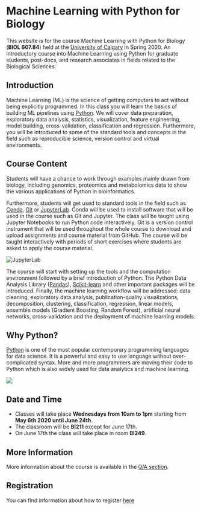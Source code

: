 # Machine Learning with Python for Biology

This website is for the course Machine Learning with Python for Biology (**BIOL 607.84**) held at the [University of Calgary](https://www.ucalgary.ca) in Spring 2020. An introductory course into Machine Learning using Python for graduate students, post-docs, and research associates in fields related to the Biological Sciences.

## Introduction
Machine Learning (ML) is the science of getting computers to act without being explicitly programmed. In this class you will learn the basics of building ML pipelines using [Python](https://www.python.org/). We will cover data preparation, exploratory data analysis, statistics, visualization, feature engineering, model building, cross-validation, classification and regression. Furthermore, you will be introduced to some of the standard tools and concepts in the field such as reproducible science, version control and virtual environments.

## Course Content
Students will have a chance to work through examples mainly drawn from biology, including genomics, proteomics and metabolomics data to show the various applications of Python in bioinformatics.
 
Furthermore, students will get used to standard tools in the field such as [Conda](https://docs.conda.io/en/latest/), [Git](https://git-scm.com/) or [JupyterLab](https://jupyterlab.readthedocs.io/en/stable/). Conda will be used to install software that will be used in the course such as Git and Jupyter. The class will be taught using Jupyter Notebooks to run Python code interactively. Git is a version control instrument that will be used throughout the whole course to download and upload assignments and course material from GitHub. The course will be taught interactively with periods of short exercises where students are asked to apply the course material.

![JupyterLab](https://jupyterlab.readthedocs.io/en/stable/_images/interface_jupyterlab.png)

The course will start with setting up the tools and the computation environment followed by a brief introduction of Python. The Python Data Analysis Library ([Pandas](https://pandas.pydata.org/)), [Scikit-learn](https://scikit-learn.org/) and other important packages will be introduced. Finally, the machine learning workflow will be addressed: data cleaning, exploratory data analysis, publication-quality visualizations, decomposition, clustering, classification, regression, linear models, ensemble models (Gradient Boosting, Random Forest), artificial neural networks, cross-validation and the deployment of machine learning models.

## Why Python?
[Python](https://www.python.org/) is one of the most popular contemporary programming languages for data science. It is a powerful and easy to use language without over-complicated syntax. More and more programmers are moving their code to Python which is also widely used for data analytics and machine learning.

![](https://p2.piqsels.com/preview/419/87/726/code-screen-monitor-computer.jpg)

## Date and Time
- Classes will take place **Wednesdays from 10am to 1pm** starting from **May 6th 2020 until June 24th**.
- The classroom will be **BI211** except for June 17th.
- On June 17th the class will take place in room **BI249**.

## More Information
More information about the course is available in the [Q/A section](qa.md).

## Registration
You can find information about how to register [here](contact.md)


